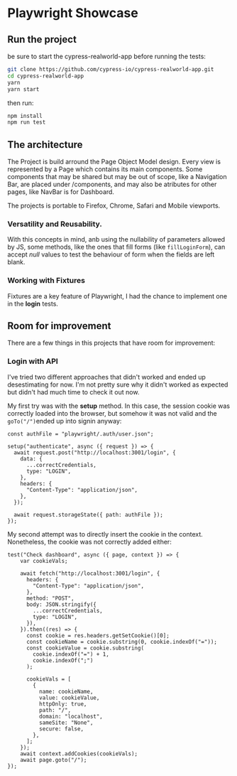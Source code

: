 # Playwright Showcase

## Run the project
be sure to start the cypress-realworld-app before running the tests:

```sh
git clone https://github.com/cypress-io/cypress-realworld-app.git
cd cypress-realworld-app
yarn
yarn start
```

then run:

```sh
npm install
npm run test
```

## The architecture
The Project is build arround the Page Object Model design. Every view is represented by a Page which contains its main components.
Some components that may be shared but may be out of scope, like a Navigation Bar, are placed under /components, and may also be atributes for other pages, like NavBar is for Dashboard.

The projects is portable to Firefox, Chrome, Safari and Mobile viewports.

### Versatility and Reusability.
With this concepts in mind, anb using the nullability of parameters allowed by JS, some methods, like the ones that fill forms (like `fillLoginForm`), can accept _null_ values to test the behaviour of form when the fields are left blank.

### Working with Fixtures
Fixtures are a key feature of Playwright, I had the chance to implement one in the **login** tests.


## Room for improvement
There are a few things in this projects that have room for improvement:

### Login with API
I've tried two different approaches that didn't worked and ended up desestimating for now. I'm not pretty sure why it didn't worked as expected but didn't had much time to check it out now.

My first try was with the **setup** method. In this case, the session cookie was correctly loaded into the browser, but somehow it was not valid and the `goTo("/")`ended up into signin anyway:
```TS
const authFile = "playwright/.auth/user.json";

setup("authenticate", async ({ request }) => {
  await request.post("http://localhost:3001/login", {
    data: {
      ...correctCredentials,
      type: "LOGIN",
    },
    headers: {
      "Content-Type": "application/json",
    },
  });

  await request.storageState({ path: authFile });
});
```

My second attempt was to directly insert the cookie in the context. Nonetheless, the cookie was not correctly added either:
```TS
test("Check dashboard", async ({ page, context }) => {
    var cookieVals;

    await fetch("http://localhost:3001/login", {
      headers: {
        "Content-Type": "application/json",
      },
      method: "POST",
      body: JSON.stringify({
        ...correctCredentials,
        type: "LOGIN",
      }),
    }).then((res) => {
      const cookie = res.headers.getSetCookie()[0];
      const cookieName = cookie.substring(0, cookie.indexOf("="));
      const cookieValue = cookie.substring(
        cookie.indexOf("=") + 1,
        cookie.indexOf(";")
      );

      cookieVals = [
        {
          name: cookieName,
          value: cookieValue,
          httpOnly: true,
          path: "/",
          domain: "localhost",
          sameSite: "None",
          secure: false,
        },
      ];
    });
    await context.addCookies(cookieVals);
    await page.goto("/");
});
```

### 